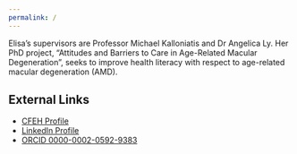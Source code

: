 ```yaml
---
permalink: /
---
```


Elisa’s supervisors are Professor Michael Kalloniatis and Dr Angelica Ly. Her PhD project, “Attitudes and Barriers to Care in Age-Related Macular Degeneration”, seeks to improve health literacy with respect to age-related macular degeneration (AMD).

## External Links
- [CFEH Profile](https://www.centreforeyehealth.com.au/research/cfeh-research-team/elisa-li/)
- [LinkedIn Profile](https://au.linkedin.com/in/elisa-wang)
- [ORCID 0000-0002-0592-9383](https://orcid.org/0000-0002-0592-9383)